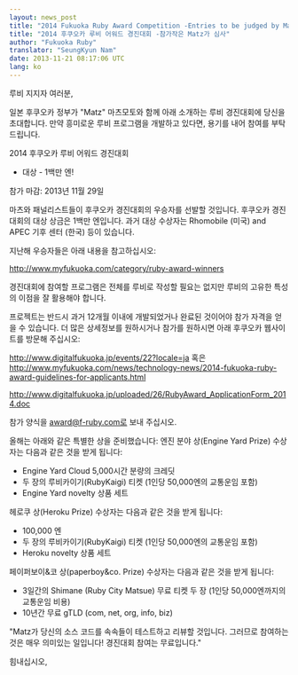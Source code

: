 ```yaml
---
layout: news_post
title: "2014 Fukuoka Ruby Award Competition -Entries to be judged by Matz"
title: "2014 후쿠오카 루비 어워드 경진대회 -참가작은 Matz가 심사"
author: "Fukuoka Ruby"
translator: "SeungKyun Nam"
date: 2013-11-21 08:17:06 UTC
lang: ko
---
```


루비 지지자 여러분,


일본 후쿠오카 정부가 "Matz" 마츠모토와 함께 아래 소개하는 루비 경진대회에 당신을 초대합니다. 만약 흥미로운 루비 프로그램을 개발하고 있다면, 용기를 내어 참여를 부탁드립니다.

2014 후쿠오카 루비 어워드 경진대회
 - 대상 - 1백만 엔!

참가 마감: 2013년 11월 29일

마츠와 패널리스트들이 후쿠오카 경진대회의 우승자를 선발할 것입니다.
후쿠오카 경진대회의 대상 상금은 1백만 엔입니다. 과거 대상 수상자는 Rhomobile (미국) and APEC 기후 센터 (한국) 등이 있습니다.


지난해 우승자들은 아래 내용을 참고하십시오:

http://www.myfukuoka.com/category/ruby-award-winners


경진대회에 참여할 프로그램은 전체를 루비로 작성할 필요는 없지만 루비의 고유한 특성의 이점을 잘 활용해야 합니다.


프로젝트는 반드시 과거 12개월 이내에 개발되었거나 완료된 것이어야 참가 자격을 얻을 수 있습니다. 더 많은 상세정보를 원하시거나 참가를 원하시면 아래 후쿠오카 웹사이트를 방문해 주십시오:

http://www.digitalfukuoka.jp/events/22?locale=ja
혹은 
http://www.myfukuoka.com/news/technology-news/2014-fukuoka-ruby-award-guidelines-for-applicants.html

http://www.digitalfukuoka.jp/uploaded/26/RubyAward_ApplicationForm_2014.doc

참가 양식을 award@f-ruby.com로 보내 주십시오.

올해는 아래와 같은 특별한 상을 준비했습니다:
엔진 분야 상(Engine Yard Prize) 수상자는 다음과 같은 것을 받게 됩니다:
- Engine Yard Cloud 5,000시간 분량의 크레딧
- 두 장의 루비카이기(RubyKaigi) 티켓 (1인당 50,000엔의 교통운임 포함)
- Engine Yard novelty 상품 세트

헤로쿠 상(Heroku Prize) 수상자는 다음과 같은 것을 받게 됩니다:
- 100,000 엔
- 두 장의 루비카이기(RubyKaigi) 티켓 (1인당 50,000엔의 교통운임 포함)
- Heroku novelty 상품 세트

페이퍼보이&코 상(paperboy&co. Prize) 수상자는 다음과 같은 것을 받게 됩니다:
- 3일간의 Shimane (Ruby City Matsue) 무료 티켓 두 장 (1인당 50,000엔까지의 교통운임 비용)
- 10년간 무료 gTLD (com, net, org, info, biz)

"Matz가 당신의 소스 코드를 속속들이 테스트하고 리뷰할 것입니다. 그러므로 참여하는 것은 매우 의미있는 일입니다! 경진대회 참여는 무료입니다."

힘내십시오,